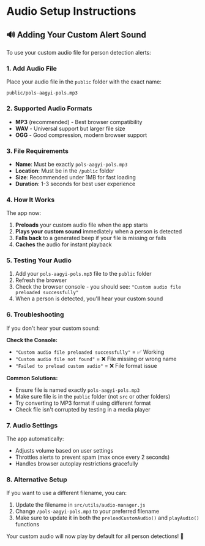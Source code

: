 # Audio Setup Instructions

## 🔊 Adding Your Custom Alert Sound

To use your custom audio file for person detection alerts:

### 1. **Add Audio File**
Place your audio file in the `public` folder with the exact name:
```
public/pols-aagyi-pols.mp3
```

### 2. **Supported Audio Formats**
- **MP3** (recommended) - Best browser compatibility
- **WAV** - Universal support but larger file size
- **OGG** - Good compression, modern browser support

### 3. **File Requirements**
- **Name**: Must be exactly `pols-aagyi-pols.mp3`
- **Location**: Must be in the `/public` folder
- **Size**: Recommended under 1MB for fast loading
- **Duration**: 1-3 seconds for best user experience

### 4. **How It Works**
The app now:
1. **Preloads** your custom audio file when the app starts
2. **Plays your custom sound** immediately when a person is detected
3. **Falls back** to a generated beep if your file is missing or fails
4. **Caches** the audio for instant playback

### 5. **Testing Your Audio**
1. Add your `pols-aagyi-pols.mp3` file to the `public` folder
2. Refresh the browser
3. Check the browser console - you should see: `"Custom audio file preloaded successfully"`
4. When a person is detected, you'll hear your custom sound

### 6. **Troubleshooting**
If you don't hear your custom sound:

**Check the Console:**
- `"Custom audio file preloaded successfully"` = ✅ Working
- `"Custom audio file not found"` = ❌ File missing or wrong name
- `"Failed to preload custom audio"` = ❌ File format issue

**Common Solutions:**
- Ensure file is named exactly `pols-aagyi-pols.mp3`
- Make sure file is in the `public` folder (not `src` or other folders)
- Try converting to MP3 format if using different format
- Check file isn't corrupted by testing in a media player

### 7. **Audio Settings**
The app automatically:
- Adjusts volume based on user settings
- Throttles alerts to prevent spam (max once every 2 seconds)
- Handles browser autoplay restrictions gracefully

### 8. **Alternative Setup**
If you want to use a different filename, you can:
1. Update the filename in `src/utils/audio-manager.js`
2. Change `/pols-aagyi-pols.mp3` to your preferred filename
3. Make sure to update it in both the `preloadCustomAudio()` and `playAudio()` functions

Your custom audio will now play by default for all person detections! 🎵
